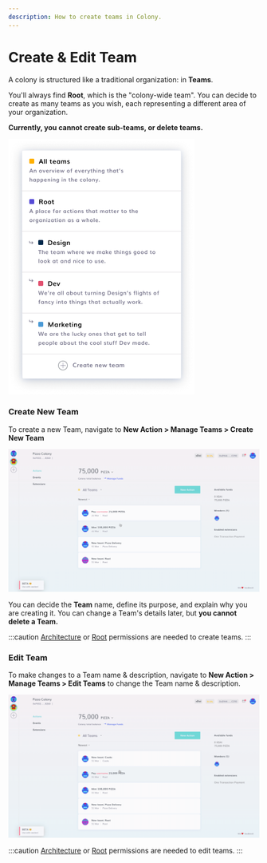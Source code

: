 ```yaml
---
description: How to create teams in Colony.
---
```


# Create & Edit Team

A colony is structured like a traditional organization: in **Teams**.

You'll always find **Root**, which is the "colony-wide team". You can decide to create as many teams as you wish, each representing a different area of your organization.

**Currently, you cannot create sub-teams, or delete teams.**

![Example of a Colony structure.](../assets/Domains-2-1.png)

### Create New Team

To create a new Team, navigate to **New Action > Manage Teams > Create New Team**

![How to create a new team in Colony.](../assets/NewTeam.gif)

You can decide the **Team** name, define its purpose, and explain why you are creating it. You can change a Team's details later, but **you cannot delete a Team.**

:::caution
[Architecture](../advanced-features/permissions.md#architecture) or [Root](../advanced-features/permissions.md#root) permissions are needed to create teams.
:::

### **Edit Team**

To make changes to a Team name & description, navigate to **New Action > Manage Teams > Edit Teams** to change the Team name & description.

![How to edit teams in Colony.](../assets/EditTeam.gif)

:::caution
[Architecture](../advanced-features/permissions.md#architecture) or [Root](../advanced-features/permissions.md#root) permissions are needed to edit teams.
:::
